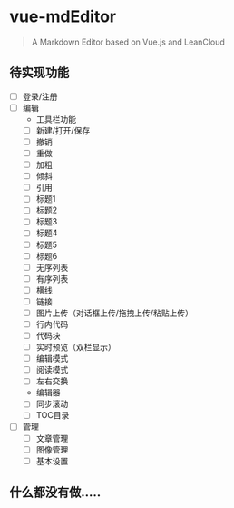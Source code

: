 # vue-mdEditor

> A Markdown Editor based on Vue.js and LeanCloud

## 待实现功能
- [ ] 登录/注册
- [ ] 编辑
	- 工具栏功能
    - [ ] 新建/打开/保存
    - [ ] 撤销
    - [ ] 重做
    - [ ] 加粗
    - [ ] 倾斜
    - [ ] 引用
    - [ ] 标题1
    - [ ] 标题2
    - [ ] 标题3
    - [ ] 标题4
    - [ ] 标题5
    - [ ] 标题6
    - [ ] 无序列表
    - [ ] 有序列表
    - [ ] 横线
    - [ ] 链接
    - [ ] 图片上传（对话框上传/拖拽上传/粘贴上传）
    - [ ] 行内代码
    - [ ] 代码块
    - [ ] 实时预览（双栏显示）
    - [ ] 编辑模式
    - [ ] 阅读模式
    - [ ] 左右交换
	- 编辑器
    - [ ] 同步滚动
    - [ ] TOC目录
- [ ] 管理
	- [ ] 文章管理
	- [ ] 图像管理
	- [ ] 基本设置

## 什么都没有做.....


